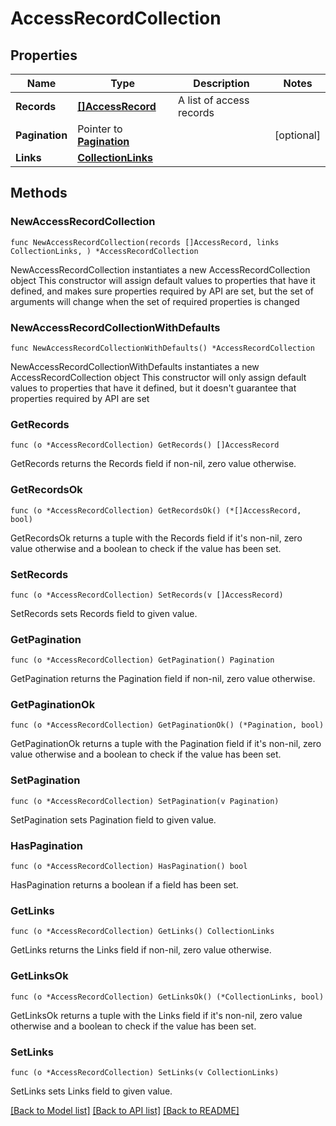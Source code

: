 # AccessRecordCollection

## Properties

Name | Type | Description | Notes
------------ | ------------- | ------------- | -------------
**Records** | [**[]AccessRecord**](AccessRecord.md) | A list of access records | 
**Pagination** | Pointer to [**Pagination**](Pagination.md) |  | [optional] 
**Links** | [**CollectionLinks**](CollectionLinks.md) |  | 

## Methods

### NewAccessRecordCollection

`func NewAccessRecordCollection(records []AccessRecord, links CollectionLinks, ) *AccessRecordCollection`

NewAccessRecordCollection instantiates a new AccessRecordCollection object
This constructor will assign default values to properties that have it defined,
and makes sure properties required by API are set, but the set of arguments
will change when the set of required properties is changed

### NewAccessRecordCollectionWithDefaults

`func NewAccessRecordCollectionWithDefaults() *AccessRecordCollection`

NewAccessRecordCollectionWithDefaults instantiates a new AccessRecordCollection object
This constructor will only assign default values to properties that have it defined,
but it doesn't guarantee that properties required by API are set

### GetRecords

`func (o *AccessRecordCollection) GetRecords() []AccessRecord`

GetRecords returns the Records field if non-nil, zero value otherwise.

### GetRecordsOk

`func (o *AccessRecordCollection) GetRecordsOk() (*[]AccessRecord, bool)`

GetRecordsOk returns a tuple with the Records field if it's non-nil, zero value otherwise
and a boolean to check if the value has been set.

### SetRecords

`func (o *AccessRecordCollection) SetRecords(v []AccessRecord)`

SetRecords sets Records field to given value.


### GetPagination

`func (o *AccessRecordCollection) GetPagination() Pagination`

GetPagination returns the Pagination field if non-nil, zero value otherwise.

### GetPaginationOk

`func (o *AccessRecordCollection) GetPaginationOk() (*Pagination, bool)`

GetPaginationOk returns a tuple with the Pagination field if it's non-nil, zero value otherwise
and a boolean to check if the value has been set.

### SetPagination

`func (o *AccessRecordCollection) SetPagination(v Pagination)`

SetPagination sets Pagination field to given value.

### HasPagination

`func (o *AccessRecordCollection) HasPagination() bool`

HasPagination returns a boolean if a field has been set.

### GetLinks

`func (o *AccessRecordCollection) GetLinks() CollectionLinks`

GetLinks returns the Links field if non-nil, zero value otherwise.

### GetLinksOk

`func (o *AccessRecordCollection) GetLinksOk() (*CollectionLinks, bool)`

GetLinksOk returns a tuple with the Links field if it's non-nil, zero value otherwise
and a boolean to check if the value has been set.

### SetLinks

`func (o *AccessRecordCollection) SetLinks(v CollectionLinks)`

SetLinks sets Links field to given value.



[[Back to Model list]](../README.md#documentation-for-models) [[Back to API list]](../README.md#documentation-for-api-endpoints) [[Back to README]](../README.md)


